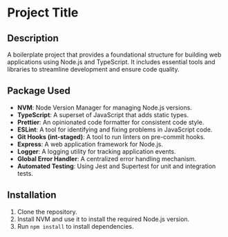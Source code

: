 # Project Title

## Description

A boilerplate project that provides a foundational structure for building web applications using Node.js and TypeScript. It includes essential tools and libraries to streamline development and ensure code quality.

## Package Used

-   **NVM**: Node Version Manager for managing Node.js versions.
-   **TypeScript**: A superset of JavaScript that adds static types.
-   **Prettier**: An opinionated code formatter for consistent code style.
-   **ESLint**: A tool for identifying and fixing problems in JavaScript code.
-   **Git Hooks (int-staged)**: A tool to run linters on pre-commit hooks.
-   **Express**: A web application framework for Node.js.
-   **Logger**: A logging utility for tracking application events.
-   **Global Error Handler**: A centralized error handling mechanism.
-   **Automated Testing**: Using Jest and Supertest for unit and integration tests.

## Installation

1. Clone the repository.
2. Install NVM and use it to install the required Node.js version.
3. Run `npm install` to install dependencies.
